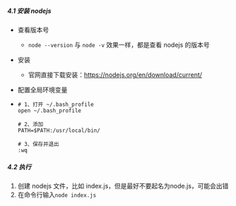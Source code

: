 ##### 4.1 安装 nodejs

- 查看版本号

  - `node --version` 与 `node -v` 效果一样，都是查看 nodejs 的版本号

- 安装

  - 官网直接下载安装：https://nodejs.org/en/download/current/

- 配置全局环境变量

- ```shell
  # 1、打开 ~/.bash_profile
  open ~/.bash_profile
  
  # 2、添加
  PATH=$PATH:/usr/local/bin/
  
  # 3、保存并退出
  :wq
  ```



##### 4.2 执行

1. 创建 nodejs 文件，比如 index.js，但是最好不要起名为node.js，可能会出错
2. 在命令行输入`node index.js`



